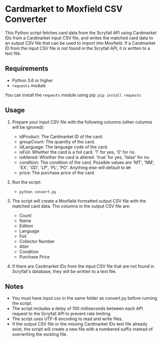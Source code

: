 # Cardmarket to Moxfield CSV Converter

This Python script fetches card data from the Scryfall API using Cardmarket IDs from a Cardmarket input CSV file, and writes the matched card data to an output CSV file that can be used to import into Moxfield. If a Cardmarket ID from the input CSV file is not found in the Scryfall API, it is written to a text file.

## Requirements

- Python 3.6 or higher
- `requests` module

You can install the `requests` module using pip: `pip install requests`

## Usage

1. Prepare your input CSV file with the following columns (other columns will be ignored):
   - idProduct: The Cardmarket ID of the card.
   - groupCount: The quantity of the card.
   - idLanguage: The language code of the card.
   - isFoil: Whether the card is a foil card. '1' for yes, '0' for no.
   - isAltered: Whether the card is altered. 'true' for yes, 'false' for no.
   - condition: The condition of the card. Possible values are 'MT', 'NM', 'EX', 'GD', 'LP', 'PL', 'PO'. Anything else will default to `NM`
   - price: The purchase price of the card.
2. Run the script:

   - `python convert.py`

3. The script will create a Moxfield-formatted output CSV file with the matched card data. The columns in the output CSV file are:
   - Count
   - Name
   - Edition
   - Language
   - Foil
   - Collector Number
   - Alter
   - Condition
   - Purchase Price
4. If there are Cardmarket IDs from the input CSV file that are not found in Scryfall's database, they will be written to a text file.

## Notes

- You must have input.csv in the same folder as convert.py before running the script.
- The script includes a delay of 100 milliseconds between each API request to the Scryfall API to prevent rate limiting.
- The script uses UTF-8 encoding to read and write files.
- If the output CSV file or the missing Cardmarket IDs text file already exist, the script will create a new file with a numbered suffix instead of overwriting the existing file.
